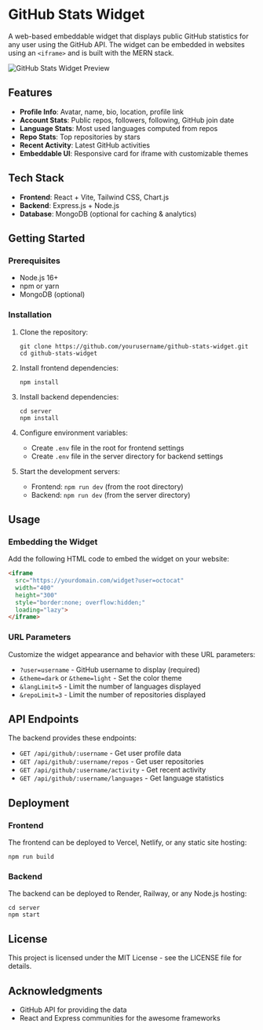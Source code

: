 # GitHub Stats Widget

A web-based embeddable widget that displays public GitHub statistics for any user using the GitHub API. The widget can be embedded in websites using an `<iframe>` and is built with the MERN stack.

![GitHub Stats Widget Preview](public/widget-preview.png)

## Features

- **Profile Info**: Avatar, name, bio, location, profile link
- **Account Stats**: Public repos, followers, following, GitHub join date
- **Language Stats**: Most used languages computed from repos
- **Repo Stats**: Top repositories by stars
- **Recent Activity**: Latest GitHub activities
- **Embeddable UI**: Responsive card for iframe with customizable themes

## Tech Stack

- **Frontend**: React + Vite, Tailwind CSS, Chart.js
- **Backend**: Express.js + Node.js
- **Database**: MongoDB (optional for caching & analytics)

## Getting Started

### Prerequisites

- Node.js 16+
- npm or yarn
- MongoDB (optional)

### Installation

1. Clone the repository:
   ```
   git clone https://github.com/yourusername/github-stats-widget.git
   cd github-stats-widget
   ```

2. Install frontend dependencies:
   ```
   npm install
   ```

3. Install backend dependencies:
   ```
   cd server
   npm install
   ```

4. Configure environment variables:
   - Create `.env` file in the root for frontend settings
   - Create `.env` file in the server directory for backend settings

5. Start the development servers:
   - Frontend: `npm run dev` (from the root directory)
   - Backend: `npm run dev` (from the server directory)

## Usage

### Embedding the Widget

Add the following HTML code to embed the widget on your website:

```html
<iframe
  src="https://yourdomain.com/widget?user=octocat"
  width="400"
  height="300"
  style="border:none; overflow:hidden;"
  loading="lazy">
</iframe>
```

### URL Parameters

Customize the widget appearance and behavior with these URL parameters:

- `?user=username` - GitHub username to display (required)
- `&theme=dark` or `&theme=light` - Set the color theme
- `&langLimit=5` - Limit the number of languages displayed
- `&repoLimit=3` - Limit the number of repositories displayed

## API Endpoints

The backend provides these endpoints:

- `GET /api/github/:username` - Get user profile data
- `GET /api/github/:username/repos` - Get user repositories
- `GET /api/github/:username/activity` - Get recent activity
- `GET /api/github/:username/languages` - Get language statistics

## Deployment

### Frontend

The frontend can be deployed to Vercel, Netlify, or any static site hosting:

```
npm run build
```

### Backend

The backend can be deployed to Render, Railway, or any Node.js hosting:

```
cd server
npm start
```

## License

This project is licensed under the MIT License - see the LICENSE file for details.

## Acknowledgments

- GitHub API for providing the data
- React and Express communities for the awesome frameworks
